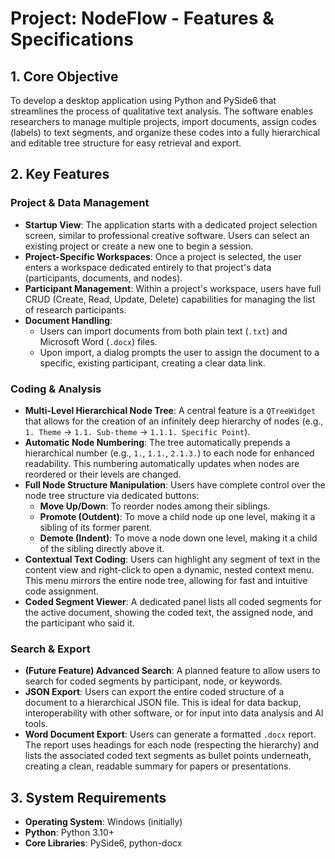 # Project: NodeFlow - Features & Specifications

## 1. Core Objective

To develop a desktop application using Python and PySide6 that streamlines the process of qualitative text analysis. The software enables researchers to manage multiple projects, import documents, assign codes (labels) to text segments, and organize these codes into a fully hierarchical and editable tree structure for easy retrieval and export.

## 2. Key Features

### Project & Data Management

* **Startup View**: The application starts with a dedicated project selection screen, similar to professional creative software. Users can select an existing project or create a new one to begin a session.
* **Project-Specific Workspaces**: Once a project is selected, the user enters a workspace dedicated entirely to that project's data (participants, documents, and nodes).
* **Participant Management**: Within a project's workspace, users have full CRUD (Create, Read, Update, Delete) capabilities for managing the list of research participants.
* **Document Handling**:
    * Users can import documents from both plain text (`.txt`) and Microsoft Word (`.docx`) files.
    * Upon import, a dialog prompts the user to assign the document to a specific, existing participant, creating a clear data link.

### Coding & Analysis

* **Multi-Level Hierarchical Node Tree**: A central feature is a `QTreeWidget` that allows for the creation of an infinitely deep hierarchy of nodes (e.g., `1. Theme` -> `1.1. Sub-theme` -> `1.1.1. Specific Point`).
* **Automatic Node Numbering**: The tree automatically prepends a hierarchical number (e.g., `1.`, `1.1.`, `2.1.3.`) to each node for enhanced readability. This numbering automatically updates when nodes are reordered or their levels are changed.
* **Full Node Structure Manipulation**: Users have complete control over the node tree structure via dedicated buttons:
    * **Move Up/Down**: To reorder nodes among their siblings.
    * **Promote (Outdent)**: To move a child node up one level, making it a sibling of its former parent.
    * **Demote (Indent)**: To move a node down one level, making it a child of the sibling directly above it.
* **Contextual Text Coding**: Users can highlight any segment of text in the content view and right-click to open a dynamic, nested context menu. This menu mirrors the entire node tree, allowing for fast and intuitive code assignment.
* **Coded Segment Viewer**: A dedicated panel lists all coded segments for the active document, showing the coded text, the assigned node, and the participant who said it.

### Search & Export

* **(Future Feature) Advanced Search**: A planned feature to allow users to search for coded segments by participant, node, or keywords.
* **JSON Export**: Users can export the entire coded structure of a document to a hierarchical JSON file. This is ideal for data backup, interoperability with other software, or for input into data analysis and AI tools.
* **Word Document Export**: Users can generate a formatted `.docx` report. The report uses headings for each node (respecting the hierarchy) and lists the associated coded text segments as bullet points underneath, creating a clean, readable summary for papers or presentations.

## 3. System Requirements

* **Operating System**: Windows (initially)
* **Python**: Python 3.10+
* **Core Libraries**: PySide6, python-docx